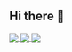 ## Hi there 👋

<!-- GitHub Readme Stats für die meistverwendeten Sprachen -->
<a href="#">
  <img align="center" src="https://github-readme-stats.vercel.app/api/top-langs/?username=codebyschmidt&layout=compact&count_private=true&theme=dark" />
</a>

<!-- GitHub Stats Card für allgemeine GitHub-Statistiken -->
<a href="#">
  <img align="center" src="https://github-readme-stats.vercel.app/api?username=codebyschmidt&show_icons=true&theme=dark" />
</a>

<!-- Shields.io Badge für die meistverwendete Sprache in einem spezifischen Repository -->
<a href="#">
  <img align="center" src="https://img.shields.io/github/languages/top/codebyschmidt/BV3-WEB3_Projekt" />
</a>

<!-- **CodeBySchmidt/codebyschmidt** is a ✨ _special_ ✨ repository because its `README.md` (this file) appears on your GitHub profile.

Here are some ideas to get you started:

- 🔭 I’m currently working on ...
- 🌱 I’m currently learning ...
- 👯 I’m looking to collaborate on ...
- 🤔 I’m looking for help with ...
- 💬 Ask me about ...
- 📫 How to reach me: ...
- 😄 Pronouns: ...
- ⚡ Fun fact: ...
-->
